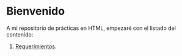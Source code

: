 # Bienvenido

A mi repositorio de prácticas en HTML, empezaré con el listado del contenido:

1. [Requerimientos](requerimientos.md "Ver requerimientos").